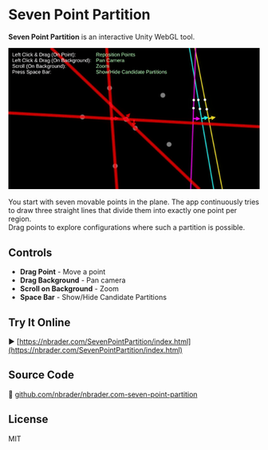 # Seven Point Partition

**Seven Point Partition** is an interactive Unity WebGL tool.

![alt text](SevenPointPartition.gif)

You start with seven movable points in the plane. The app continuously tries to draw three straight lines that divide them into exactly one point per region.  
Drag points to explore configurations where such a partition is possible.

## Controls

- **Drag Point** - Move a point
- **Drag Background** - Pan camera
- **Scroll on Background** - Zoom
- **Space Bar** - Show/Hide Candidate Partitions

## Try It Online

▶️ [https://nbrader.com/SevenPointPartition/index.html](https://nbrader.com/SevenPointPartition/index.html)

## Source Code

📁 [github.com/nbrader/nbrader.com-seven-point-partition](https://github.com/nbrader/nbrader.com-seven-point-partition)

## License

MIT
